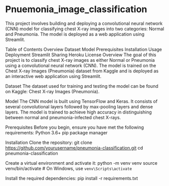 # Pnuemonia_image_classification
This project involves building and deploying a convolutional neural network (CNN) model for classifying chest X-ray images into two categories: Normal and Pneumonia. The model is deployed as a web application using Streamlit.

Table of Contents
Overview
Dataset
Model
Prerequisites
Installation
Usage
Deployment
Streamlit Sharing
Heroku
License
Overview
The goal of this project is to classify chest X-ray images as either Normal or Pneumonia using a convolutional neural network (CNN). The model is trained on the Chest X-ray Images (Pneumonia) dataset from Kaggle and is deployed as an interactive web application using Streamlit.

Dataset
The dataset used for training and testing the model can be found on Kaggle: Chest X-ray Images (Pneumonia).

Model
The CNN model is built using TensorFlow and Keras. It consists of several convolutional layers followed by max-pooling layers and dense layers. The model is trained to achieve high accuracy in distinguishing between normal and pneumonia-infected chest X-rays.

Prerequisites
Before you begin, ensure you have met the following requirements:
Python 3.6+
pip package manager

Installation
Clone the repository:
git clone https://github.com/yourusername/pneumonia-classification.git
cd pneumonia-classification

Create a virtual environment and activate it:
python -m venv venv
source venv/bin/activate  # On Windows, use `venv\Scripts\activate`

Install the required dependencies:
pip install -r requirements.txt
